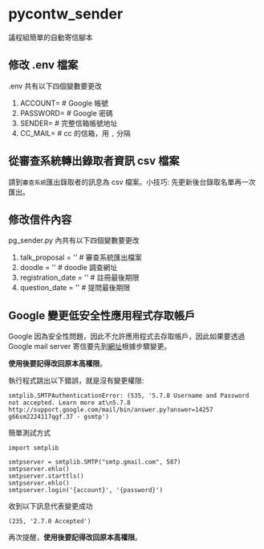 # pycontw_sender

議程組簡單的自動寄信腳本


## 修改 .env 檔案

.env 共有以下四個變數要更改

1. ACCOUNT= # Google 帳號
2. PASSWORD= # Google 密碼
3. SENDER= # 完整信箱帳號地址
4. CC_MAIL= # cc 的信箱，用 `,` 分隔


## 從審查系統轉出錄取者資訊 csv 檔案

請到`審查系統`匯出錄取者的訊息為 csv 檔案。小技巧: 先更新後台錄取名單再一次匯出。


## 修改信件內容

pg_sender.py 內共有以下四個變數要更改

1. talk_proposal = '' # 審查系統匯出檔案
2. doodle = '' # doodle 調查網址
3. registration_date = '' # 註冊最後期限
4. question_date = '' # 提問最後期限


## Google 變更低安全性應用程式存取帳戶

Google 因為安全性問題，因此不允許應用程式去存取帳戶，因此如果要透過 Google mail server 寄信要先到[網址](https://support.google.com/accounts/answer/6010255?authuser=1&p=lsa_blocked&hl=zh-Hant&authuser=1&visit_id=636940144218553665-4017599695&rd=1)根據步驟變更。

**使用後要記得改回原本高權限**。


執行程式跳出以下錯誤，就是沒有變更權限:
```
smtplib.SMTPAuthenticationError: (535, '5.7.8 Username and Password not accepted. Learn more at\n5.7.8 http://support.google.com/mail/bin/answer.py?answer=14257 g66sm2224117qgf.37 - gsmtp')
```

簡單測試方式
```
import smtplib

smtpserver = smtplib.SMTP("smtp.gmail.com", 587)
smtpserver.ehlo()
smtpserver.starttls()
smtpserver.ehlo()
smtpserver.login('{account}', '{password}')
```

收到以下訊息代表變更成功
```
(235, '2.7.0 Accepted')
```

再次提醒，**使用後要記得改回原本高權限**。
